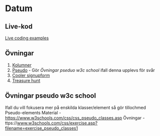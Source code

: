 # Datum

## Live-kod
[Live coding examples](live-coding/)

## Övningar
1. [Kolumner](exercises/exercise_columns.md)
2. [Pseudo](exercises/exercise_pseudo.md) - Gör _Övningar pseduo w3c school_ ifall denna upplevs för svår
3. [Cooler signupform](exercises/exercise_coolsignup.md)
4. [Treasure hunt](exercises/exercise_treasurehunt.md)

## Övningar pseudo w3c school
Ifall du vill fokusera mer på enskilda klasser/element så gör tillochmed Pseudo-elements
Material - https://www.w3schools.com/css/css_pseudo_classes.asp
Övningar - ttps://www.w3schools.com/css/exercise.asp?filename=exercise_pseudo_classes1
